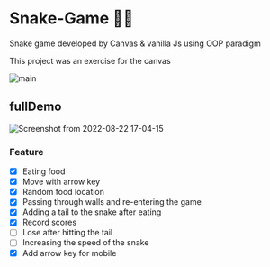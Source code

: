 # Snake-Game 🐍🍎
Snake game developed by Canvas &amp; vanilla Js using OOP paradigm 

This project was an exercise for the canvas


![main](https://user-images.githubusercontent.com/91375726/185867436-e8d4f3ae-fee6-442c-aec6-b408ba583426.gif)

## fullDemo
![Screenshot from 2022-08-22 17-04-15](https://user-images.githubusercontent.com/91375726/185922432-60c347aa-0fd8-4a70-9a67-4d5876b30263.png)

### Feature

- [x]  Eating food
- [x]  Move with arrow key
- [x]  Random food location
- [x]  Passing through walls and re-entering the game
- [x]  Adding a tail to the snake after eating
- [x]  Record scores
- [ ]  Lose after hitting the tail
- [ ]  Increasing the speed of the snake
- [x]  Add arrow key for mobile 
